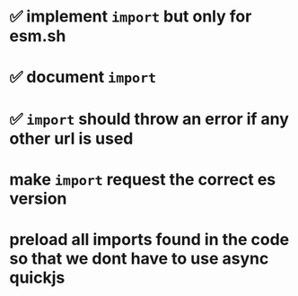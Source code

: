 # ✅ implement `import` but only for esm.sh

# ✅ document `import`

# ✅ `import` should throw an error if any other url is used

# make `import` request the correct es version

# preload all imports found in the code so that we dont have to use async quickjs